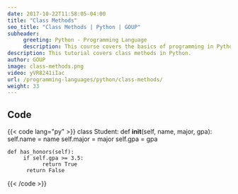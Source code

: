 ```yaml
---
date: 2017-10-22T11:58:05-04:00
title: "Class Methods"
seo_title: "Class Methods | Python | GOUP"
subheader:
     greeting: Python - Programming Language
     description: This course covers the basics of programming in Python. Work your way through the videos/articles and I'll teach you everything you need to know to start your programming journey!
description: This tutorial covers class methods in Python.
author: GOUP
image: class-methods.png
video: yVR8241iIac
url: /programming-languages/python/class-methods/
weight: 33
---
```


## Code

{{< code lang="py" >}}
class Student:
    def __init__(self, name, major, gpa):
        self.name = name
        self.major = major
        self.gpa = gpa

    def has_honors(self):
         if self.gpa >= 3.5:
               return True
          return False
{{< /code >}}